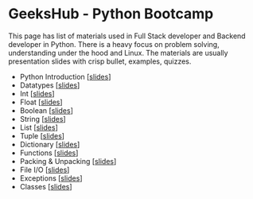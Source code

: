 # GeeksHub - Python Bootcamp

This page has list of materials used in Full Stack developer and Backend developer in Python. There is a heavy focus on problem solving, understanding under the hood and Linux. The materials are usually presentation slides with crisp bullet, examples, quizzes.

* Python Introduction [[slides](01_python_introduction.html)]
* Datatypes [[slides](datatypes.html)]
* Int [[slides](int.html)]
* Float [[slides](float.html)]
* Boolean [[slides](bool.html)]
* String [[slides](string.html)]
* List [[slides](list.html)]
* Tuple [[slides](tuple.html)]
* Dictionary [[slides](dictionary.html)]
* Functions [[slides](functions.html)]
* Packing & Unpacking [[slides](packing_unpacking.html)]
* File I/O [[slides](fileio.html)]
* Exceptions [[slides](exceptions.html)]
* Classes [[slides](20_classes.html)]